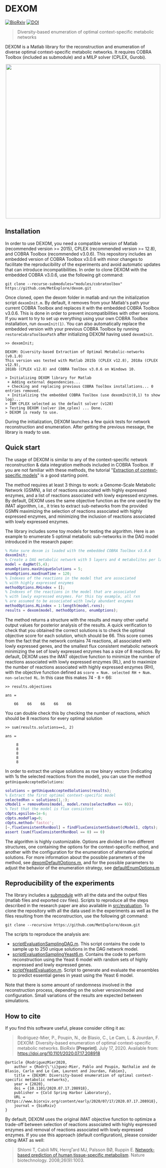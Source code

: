 # DEXOM 
[![BioRxiv](https://img.shields.io/badge/BioRxiv-2020.07.17.208918-brightgreen)](https://www.biorxiv.org/content/10.1101/2020.07.17.208918v1)
[![DOI](https://zenodo.org/badge/DOI/10.5281/zenodo.4279170.svg)](https://doi.org/10.5281/zenodo.4279170)
> Diversity-based enumeration of optimal context-specific metabolic networks

DEXOM is a Matlab library for the reconstruction and enumeration of diverse optimal context-specific metabolic networks. It requires COBRA Toolbox (included as submodule) and a MILP solver (CPLEX, Gurobi).

<p align="center"><img src="https://github.com/MetExplore/dexom/raw/master/assets/overview.png" width="500"></p>

## Installation

In order to use DEXOM, you need a compatible version of Matlab (recommended version >= 2015), CPLEX (recommended version >= 12.8), and COBRA Toolbox (recommended v3.0.6). This repository includes an embedded version of COBRA Toolbox v3.0.6 with minor changes to facilitate the reproducibility of the experiments and avoid automatic updates that can introduce incompatibilities. In order to clone DEXOM with the embedded COBRA v3.0.6, use the following git command:

```
git clone --recurse-submodules="modules/cobratoolbox" https://github.com/MetExplore/dexom.git
```

Once cloned, open the dexom folder in matlab and run the initialization script `dexomInit.m`. By default, it removes from your Matlab's path your current COBRA Toolbox and replaces it with the embedded COBRA Toolbox v3.0.6. This is done in order to prevent incompatibilities with other versions. If you want to try to set up everything using your own COBRA Toolbox installation, run `dexomInit(1)`. You can also automatically replace the embedded version with your previous COBRA Toolbox by running `restoreCobraToolboxPath` after initializing DEXOM having used `dexomInit`.

```
>> dexomInit;

DEXOM: Diversity-based Extraction of Optimal Metabolic-networks (v0.1.0)
This version was tested with Matlab 2015b (CPLEX v12.8), 2018a (CPLEX v12.9), 
2018b (CPLEX v12.8) and COBRA Toolbox v3.0.6 on Windows 10.

> Initializing DEXOM library for Matlab
 + Adding external dependencies...
 + Checking and replacing previous COBRA Toolbox installations... 0 entries removed.
 + Initializing the embedded COBRA Toolbox (use dexomInit(0,1) to show log)...
> IBM CPLEX selected as the default solver (v128)
> Testing DEXOM (solver ibm_cplex) ... Done.
> DEXOM is ready to use.
```

During the initialization, DEXOM launches a few quick tests for network reconstruction and enumeration. After getting the previous message, the library is ready to use.

## Quick start

The usage of DEXOM is similar to any of the context-specific network reconstruction & data integration methods included in COBRA Toolbox. If you are not familiar with these methods, the tutorial "[Extraction of context-specific models](https://opencobra.github.io/cobratoolbox/stable/tutorials/tutorialExtractionTranscriptomic.html)" is a good starting point.

The method requires at least 3 things to work: a Genome-Scale Metabolic Network (GSMN), a list of reactions associated with highly expressed enzymes, and a list of reactions associated with lowly expressed enzymes. By default, DEXOM uses the same objective function as the one used by the iMAT algorithm, i.e., it tries to extract sub-networks from the provided GSMN maximizing the selection of reactions associated with highly expressed enzymes, and minimizing the inclusion of reactions associated with lowly expressed enzymes.

The library includes some toy models for testing the algorithm. Here is an example to enumerate 5 optimal metabolic sub-networks in the DAG model introduced in the research paper:

```matlab
% Make sure dexom is loaded with the embedded COBRA Toolbox v3.0.6
dexomInit;
% Create a DAG metabolic network with 5 layers and 4 metabolites per layer
model = dagNet(5,4);
enumOptions.maxUniqueSolutions = 5;
enumOptions.maxEnumTime = 120;
% Indexes of the reactions in the model that are associated
% with highly expressed enzymes
methodOptions.RHindex = [];
% Indexes of the reactions in the model that are associated
% with lowly expressed enzymes. For this toy example, all rxn
% are assumed to be associated with lowly abundant enzymes
methodOptions.RLindex = 1:length(model.rxns);
results = dexom(model, methodOptions, enumOptions);
```

The method returns a structure with the results and many other useful output values for posterior analysis of the results. A quick verification to check that you obtained the correct solutions is to check the optimal objective score for each solution, which should be 66. This score comes from the fact that the network contains 74 reactions, all associated with lowly expressed genes, and the smallest flux consistent metabolic network minimizing the set of lowly expressed enzymes has a size of 8 reactions. By default, DEXOM uses the iMAT objective function to minimize the number of reactions associated with lowly expressed enzymes (RL), and to maximize the number of reactions associated with highly expressed enzymes (RH), with the objective function defined as `score = Num. selected RH + Num. non-selected RL`. In this case this makes 74 - 8 = 66:

```
>> results.objectives

ans =

    66    66    66    66    66
```

You can double check this by checking the number of reactions, which should be 8 reactions for every optimal solution

```
>> sum(results.solutions==1, 2)

ans =

     8
     8
     8
     8
     8
```


In order to extract the unique solutions as row binary vectors (indicating with 1s the selected reactions from the model), you can use the method `getUniqueAcceptedSolutions`:

```matlab
solutions = getUniqueAcceptedSolutions(results);
% Extract the first optimal context-specific model
selectedRxn = solutions(1,:);
cModel1 = removeRxns(model, model.rxns(selectedRxn == 0));
% Test that the model is flux consistent
cOpts.epsilon=1e-6;
cOpts.modeFlag=0;
cOpts.method='fastcc';
[~,fluxConsistentRxnBool] = findFluxConsistentSubset(cModel1, cOpts);
assert (sum(fluxConsistentRxnBool == 0) == 0)
```

The algorithm is highly customizable. Options are divided in two different structures, one containing the options for the context-specific method, and another with the configuration for the enumeration of alternative optimal solutions. For more information about the possible parameters of the method, see [dexomDefaultOptions.m](https://github.com/MetExplore/dexom/blob/master/src/methods/dexom/dexomDefaultOptions.m), and for the possible parameters to adjust the behavior of the enumeration strategy, see [defaultEnumOptions.m](https://github.com/MetExplore/dexom/blob/master/src/methods/defaultEnumOptions.m)

## Reproducibility of the experiments

The library includes a [submodule](https://github.com/MetExplore/dexom-evaluation) with all the data and the output files (matlab files and exported csv files). Scripts to reproduce all the steps described in the research paper are also available in [src/evaluation](https://github.com/MetExplore/dexom/tree/master/src/evaluation). To clone the repository with all the data used in the experiments as well as the files resulting from the reconstruction, use the following git command:

```
git clone --recursive https://github.com/MetExplore/dexom.git
```

The scripts to reproduce the analysis are:

* [scriptEvaluationSamplingDAG.m](https://github.com/MetExplore/dexom/blob/master/src/evaluation/scriptEvaluationSamplingDAG.m). This script contains the code to sample up to 250 unique solutions in the DAG network model.
* [scriptEvaluationSamplingYeast6.m](https://github.com/MetExplore/dexom/blob/master/src/evaluation/scriptEvaluationSamplingYeast6.m). Contains the code to perform reconstruction using the Yeast 6 model with random sets of highly expressed and lowly expressed genes.
* [scriptYeastEvaluation.m](https://github.com/MetExplore/dexom/blob/master/src/evaluation/scriptYeastEvaluation.m). Script to generate and evaluate the ensembles to predict essential genes in yeast using the Yeast 6 model.

Note that there is some amount of randomness involved in the reconstruction process, depending on the solver version/model and configuration. Small variations of the results are expected between simulations.

## How to cite

If you find this software useful, please consider citing it as:

> Rodriguez-Mier, P., Poupin, N., de Blasio, C., Le Cam, L. & Jourdan, F. DEXOM: Diversity-based enumeration of optimal context-specific metabolic networks. BioRxiv **[Preprint]**. July 17, 2020. Available from: https://doi.org/10.1101/2020.07.17.208918

```
@article {RodriguezMier2020,
	author = {Rodr{\'\i}guez-Mier, Pablo and Poupin, Nathalie and de Blasio, Carlo and Le Cam, Laurent and Jourdan, Fabien},
	title = {DEXOM: Diversity-based enumeration of optimal context-specific metabolic networks},
	year = {2020},
	doi = {10.1101/2020.07.17.208918},
	publisher = {Cold Spring Harbor Laboratory},
	URL = {https://www.biorxiv.org/content/early/2020/07/17/2020.07.17.208918},
	journal = {bioRxiv}
}
```

By default, DEXOM uses the original iMAT objective function to optimize a trade-off between selection of reactions associated with highly expressed enzymes and removal of reactions associated with lowly expressed enzymes. If you use this approach (default configuration), please consider citing iMAT as well:

> Shlomi T, Cabili MN, Herrg˚ard MJ, Palsson BØ, Ruppin E. [Network-based prediction of human tissue-specific metabolism](https://www.nature.com/articles/nbt.1487). 
Nature biotechnology. 2008;26(9):1003.


